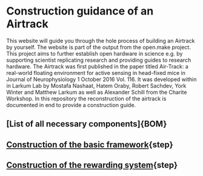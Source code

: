 # Construction guidance of an Airtrack

This website will guide you through the hole process of building an Airtrack by yourself. The website is part of the output from the open.make project. This project aims to further establish open hardware in science e.g. by supporting scientist replicating research and providing guides to research hardware. The Airtrack was first published in the paper titled Air-Track: a real-world floating environment for active sensing in head-fixed mice in Journal of Neurophysiology 1 October 2016 Vol. 116. It was developed within in Larkum Lab by Mostafa Nashaat, Hatem Oraby, Robert Sachdev, York Winter and Matthew Larkum as well as Alexander Schill from the Charite Workshop. In this repository the reconstruction of the airtrack is documented in end to provide a construction guide.




## [List of all necessary components]{BOM}



## [Construction of the basic framework](basicframework.md){step}



## [Construction of the rewarding system](rewardsystem.md){step}
